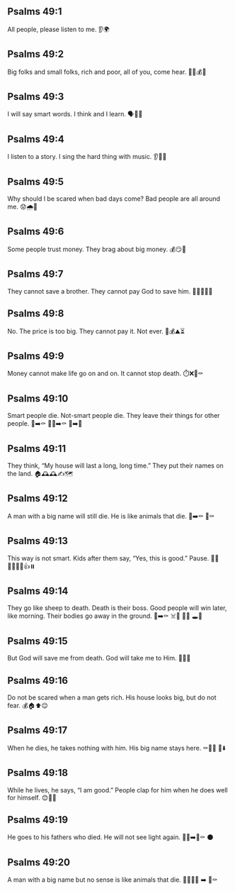 ## Psalms 49:1
All people, please listen to me. 👂🌍
## Psalms 49:2
Big folks and small folks, rich and poor, all of you, come hear. 🧒👵💰🤝
## Psalms 49:3
I will say smart words. I think and I learn. 🗣️🧠✨
## Psalms 49:4
I listen to a story. I sing the hard thing with music. 👂📖🎵
## Psalms 49:5
Why should I be scared when bad days come? Bad people are all around me. 😟🌧️👥
## Psalms 49:6
Some people trust money. They brag about big money. 💰😏📣
## Psalms 49:7
They cannot save a brother. They cannot pay God to save him. 🙅‍♂️👬💸🙏
## Psalms 49:8
No. The price is too big. They cannot pay it. Not ever. 🚫💰⛰️⏳
## Psalms 49:9
Money cannot make life go on and on. It cannot stop death. ⏱️❌🧍⚰️
## Psalms 49:10
Smart people die. Not-smart people die. They leave their things for other people. 🧠➡️⚰️ 🤷‍♂️➡️⚰️ 🎁➡️👥
## Psalms 49:11
They think, “My house will last a long, long time.” They put their names on the land. 🏠🕰️🕰️✍️🗺️
## Psalms 49:12
A man with a big name will still die. He is like animals that die. 🏅➡️⚰️ 🐄⚰️
## Psalms 49:13
This way is not smart. Kids after them say, “Yes, this is good.” Pause. 🤦‍♂️👨‍👩‍👧‍👦👍⏸️
## Psalms 49:14
They go like sheep to death. Death is their boss. Good people will win later, like morning. Their bodies go away in the ground. 🐑➡️⚰️ ☠️👑 🌅🙂 🕳️🦴
## Psalms 49:15
But God will save me from death. God will take me to Him. 🙌🛟✨
## Psalms 49:16
Do not be scared when a man gets rich. His house looks big, but do not fear. 💰🏠⬆️😌
## Psalms 49:17
When he dies, he takes nothing with him. His big name stays here. ⚰️🚫🎒 🏅⬇️
## Psalms 49:18
While he lives, he says, “I am good.” People clap for him when he does well for himself. 😊👏💼
## Psalms 49:19
He goes to his fathers who died. He will not see light again. 🚶‍♂️➡️👴⚰️ 🌑
## Psalms 49:20
A man with a big name but no sense is like animals that die. 🏅🙅‍♂️🧠 ➡️ 🐄⚰️
